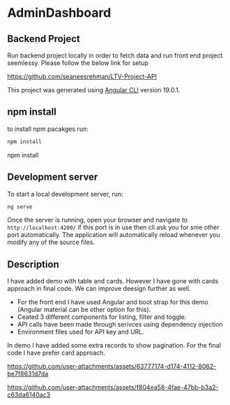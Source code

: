 # AdminDashboard

## Backend Project
Run backend project locally in order to fetch data and run front end project seemlessy. Please follow the below link for setup 

https://github.com/seaneesrehman/LTV-Project-API


This project was generated using [Angular CLI](https://github.com/angular/angular-cli) version 19.0.1.
## npm install

to install npm pacakges run:

```bash
npm install
```
npm install

## Development server

To start a local development server, run:

```bash
ng serve
```

Once the server is running, open your browser and navigate to `http://localhost:4200/` if this port is in use then cli ask you for sme other port automatically. The application will automatically reload whenever you modify any of the source files.

## Description

I have added demo with table and cards. However I have gone with cards approach in final code. We can improve deesign further as well. 
- For the front end I have used Angular and boot strap for this demo (Angular material can be other option for this).
- Ceated 3 different components for listing, filter and toggle.
- API calls have been made through serivces using dependency injection
- Environment files used for API key and URL.

In demo I have added some extra records to show pagination. For the final code I have prefer card approach.

https://github.com/user-attachments/assets/63777174-d174-4112-8062-be7f8631d7da

https://github.com/user-attachments/assets/f804ea58-4fae-47bb-b3a2-c63da6140ac3




